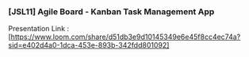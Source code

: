 ### [JSL11] Agile Board - Kanban Task Management App

Presentation Link : [https://www.loom.com/share/d51db3e9d10145349e6e45f8cc4ec74a?sid=e402d4a0-1dca-453e-893b-342fdd801092]
